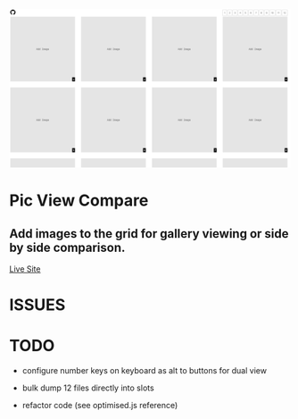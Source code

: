 ![preview](/preview.png)

# Pic View Compare
## Add images to the grid for gallery viewing or side by side comparison.
[Live Site](https://picviewcompare.github.io)

# ISSUES 

# TODO

- configure number keys on keyboard as alt to buttons for dual view

- bulk dump 12 files directly into slots

- refactor code (see optimised.js reference)









